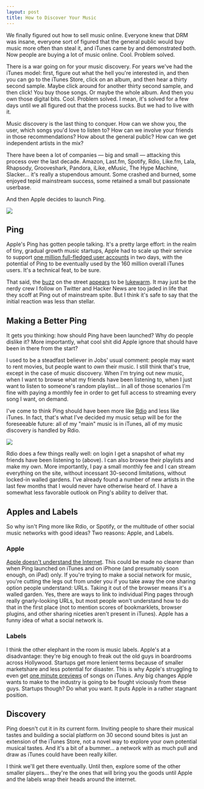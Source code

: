 ```yaml
---
layout: post
title: How to Discover Your Music
---
```


We finally figured out how to sell music online. Everyone knew that DRM was
insane, everyone sort of figured that the general public would buy music more
often than steal it, and iTunes came by and demonstrated both. Now people are
buying a lot of music online. Cool. Problem solved.

There is a war going on for your music discovery. For years we've had the iTunes
model: first, figure out what the hell you're interested in, and then you can go
to the iTunes Store, click on an album, and then hear a thirty second sample.
Maybe click around for another thirty second sample, and then click! You buy
those songs. Or maybe the whole album. And then you own those digital bits.
Cool. Problem solved. I mean, it's solved for a few days until we all figured
out that the process sucks. But we had to live with it.

Music discovery is the last thing to conquer. How can we show you, the user,
which songs you'd love to listen to? How can we involve your friends in those
recommendations? How about the general public? How can we get independent
artists in the mix?

There have been a lot of companies — big and small — attacking this process over
the last decade. Amazon, Last.fm, Spotify, Rdio, Like.fm, Lala, Rhapsody,
Grooveshark, Pandora, iLike, eMusic, The Hype Machine, Slacker... it's really a
stupendous amount. Some crashed and burned, some enjoyed tepid mainstream
success, some retained a small but passionate userbase.

And then Apple decides to launch Ping.

<a href="http://cl.ly/2GBL"><img src="http://cl.ly/2GBL/content" /></a>

## Ping

Apple's Ping has gotten people talking. It's a pretty large effort: in the realm
of tiny, gradual growth music startups, Apple had to scale up their service to
support [one million full-fledged user
accounts](http://www.apple.com/pr/library/2010/09/03ping.html) in two days, with
the potential of Ping to be eventually used by the 160 million overall iTunes
users. It's a technical feat, to be sure.

That said, the
[buzz](http://news.cnet.com/8301-13526_3-20015453-27.html?tag=contentMain;contentBody)
on the street [appears](http://twitter.com/beep/status/23065624092) to be
[lukewarm](http://twitter.com/al3x/status/23082434122). It may just be the nerdy
crew I follow on Twitter and Hacker News are too jaded in life that they scoff
at Ping out of mainstream spite. But I think it's safe to say that the initial
reaction was less than stellar.

## Making a Better Ping

It gets you thinking: how should Ping have been launched? Why do people dislike
it? More importantly, what cool shit did Apple ignore that should have been in
there from the start?

I used to be a steadfast believer in Jobs' usual comment: people may want to rent
movies, but people want to *own* their music. I still think that's true, except in
the case of music discovery. When I'm trying out new music, when I want to
browse what my friends have been listening to, when I just want to listen to
someone's random playlist... in all of those scenarios I'm fine with paying a
monthly fee in order to get full access to streaming every song I want, on
demand.

I've come to think Ping should have been more like [Rdio](http://rdio.com) and
less like iTunes. In fact, that's what I've decided my music setup will be for
the foreseeable future: all of my "main" music is in iTunes, all of my music
discovery is handled by Rdio.

<a href="http://cl.ly/2GUo"><img src="http://cl.ly/2GUo/content" /></a>

Rdio does a few things really well: on login I get a snapshot of what my friends
have been listening to (above). I can also browse their playlists and make my
own. More importantly, I pay a small monthly fee and I can stream everything on
the site, without incessant 30-second limitations, without locked-in walled
gardens. I've already found a number of new artists in the last few months that
I would never have otherwise heard of. I have a somewhat less favorable outlook
on Ping's ability to deliver that.

## Apples and Labels

So why isn't Ping more like Rdio, or Spotify, or the multitude of other social
music networks with good ideas? Two reasons: Apple, and Labels.

### Apple

[Apple doesn't understand the
Internet](http://zachholman.com/2010/08/apple-online/). This could be made no
clearer than when Ping launched on iTunes and on iPhone (and presumably soon
enough, on iPad) only. If you're trying to make a social network for music, you're
cutting the legs out from under you if you take away the one sharing option people
understand: URLs. Taking it out of the browser means it's a walled garden. Yes,
there are ways to link to individual Ping pages through really gnarly-looking
URLs, but most people won't understand how to do that in the first place (not to
mention scores of bookmarklets, browser plugins, and other sharing niceties aren't
present in iTunes). Apple has a funny idea of what a social network is.

### Labels

I think the other elephant in the room is music labels. Apple's at a
disadvantage: they're big enough to freak out the old guys in boardrooms across
Hollywood. Startups get more lenient terms because of smaller marketshare and
less potential for disaster. This is why Apple's struggling to even get [one
minute previews](http://www.networkworld.com/community/node/65684) of songs on
iTunes. Any big changes Apple wants to make to the industry is going to be
fought viciously from these guys. Startups though? Do what you want. It puts
Apple in a rather stagnant position.

## Discovery

Ping doesn't cut it in its current form. Inviting people to share their musical
tastes and building a social platform on 30 second sound bites is just an
extension of the iTunes Store, not a novel way to explore your own potential
musical tastes. And it's a bit of a bummer... a network with as much pull and
draw as iTunes could have been really killer.

I think we'll get there eventually. Until then, explore some of the other
smaller players... they're the ones that will bring you the goods until Apple
and the labels wrap their heads around the internet.
